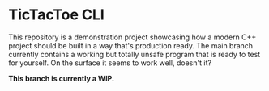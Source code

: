 # TicTacToe CLI

This repository is a demonstration project showcasing how a modern C++ project should be built in a way that's production ready.
The main branch currently contains a working but totally unsafe program that is ready to test for yourself. On the surface it
seems to work well, doesn't it?

**This branch is currently a WIP.**
